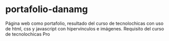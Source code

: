 # portafolio-danamg
Página web como portafolio, resultado del curso de tecnolochicas con uso de html, css y javascript con hipervínculos e imágenes. Requisito del curso de tecnolochicas Pro
